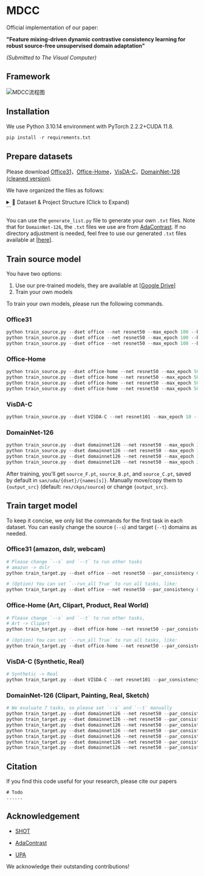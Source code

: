 # MDCC

Official implementation of our paper:

**"Feature mixing-driven dynamic contrastive consistency learning for robust source-free unsupervised domain adaptation"**

*(Submitted to The Visual Computer)*

## Framework

![MDCC流程图](/figs/pipeline.png)

## Installation

 We use Python 3.10.14 environment with PyTorch 2.2.2+CUDA 11.8.

```python
pip install -r requirements.txt
```

## Prepare datasets

Please download [Office31](https://drive.google.com/file/d/0B4IapRTv9pJ1WGZVd1VDMmhwdlE/view?resourcekey=0-gNMHVtZfRAyO_t2_WrOunA)，[Office-Home](https://github.com/jindongwang/transferlearning/tree/master/data#office-home)，[VisDA-C](https://github.com/VisionLearningGroup/taskcv-2017-public/tree/master/classification)，[DomainNet-126 (cleaned version)](https://ai.bu.edu/M3SDA/).

We have organized the files as follows:

<details>
<summary>📂 Dataset & Project Structure (Click to Expand)​</summary>


```text
<root>/
├── DATASETS/
│   ├── office/                 
│   │   ├── amazon/
│   │   │   ├── back_pack/
│   │   │   │   ├── frame_0001.jpg
│   │   │   │   ├── frame_0002.jpg
│   │   │   │   └── ...
│   │   │   └── ...
│   │   ├── dslr/
│   │   ├── webcam/
│   │   ├── amazon_list.txt
│   │   ├── dslr_list.txt
│   │   └── webcam_list.txt
│   │
│   ├── office-home/
│   │   ├── Art/
│   │   ├── Clipart/
│   │   ├── Product/
│   │   ├── RealWorld/
│   │   ├── Art_list.txt
│   │   ├── Clipart_list.txt
│   │   ├── Product_list.txt
│   │   └── RealWorld_list.txt
│   │
│   ├── VISDA-C/
│   │   ├── train/
│   │   ├── validation/
│   │   ├── train_list.txt
│   │   └── validation_list.txt
│   │
│   └── domainnet126/
│       ├── clipart/
│       ├── painting/
│       ├── real/
│       ├── sketch/
│       ├── clipart_list.txt
│       ├── painting_list.txt
│       ├── real_list.txt
│       └── sketch_list.txt
│
└── MDCC/
    └── ...
```

</details> ```

You can use the `generate_list.py` file to generate your own `.txt` files. Note that for `DomainNet-126`, the `.txt` files we use are from [AdaContrast](https://github.com/DianCh/AdaContrast/tree/master/datasets/domainnet-126). If no directory adjustment is needed, feel free to use our generated `.txt` files available at [[here](https://drive.google.com/drive/folders/1-RUqQqfLEcO8d8YaIJY0pL6A8QhMMGSQ?usp=drive_link)].

## Train source model

You have two options:
1. Use our pre-trained models, they are available at [[Google Drive](https://drive.google.com/drive/folders/1ahBN5-MKOihYa69Ae9OA-IeLJnUiUqVD?usp=drive_link)]
2. Train your own models

To train your own models, please run the following commands.

### Office31

```python
python train_source.py --dset office --net resnet50 --max_epoch 100 --batch_size 64 --lr 1e-2 --s 0
python train_source.py --dset office --net resnet50 --max_epoch 100 --batch_size 64 --lr 1e-2 --s 1
python train_source.py --dset office --net resnet50 --max_epoch 100 --batch_size 64 --lr 1e-2 --s 2
```

### Office-Home

```python
python train_source.py --dset office-home --net resnet50 --max_epoch 50 --batch_size 64 --lr 1e-2 --s 0
python train_source.py --dset office-home --net resnet50 --max_epoch 50 --batch_size 64 --lr 1e-2 --s 1
python train_source.py --dset office-home --net resnet50 --max_epoch 50 --batch_size 64 --lr 1e-2 --s 2
python train_source.py --dset office-home --net resnet50 --max_epoch 50 --batch_size 64 --lr 1e-2 --s 3
```

### VisDA-C

```python
python train_source.py --dset VISDA-C --net resnet101 --max_epoch 10 --batch_size 64 --lr 1e-3 --s 0
```

### DomainNet-126

```python
python train_source.py --dset domainnet126 --net resnet50 --max_epoch 30 --batch_size 64 --lr 1e-2 --s 0
python train_source.py --dset domainnet126 --net resnet50 --max_epoch 30 --batch_size 64 --lr 1e-2 --s 1
python train_source.py --dset domainnet126 --net resnet50 --max_epoch 30 --batch_size 64 --lr 1e-2 --s 2
python train_source.py --dset domainnet126 --net resnet50 --max_epoch 30 --batch_size 64 --lr 1e-2 --s 3
```

After training, you'll get `source_F.pt`, `source_B.pt`, and `source_C.pt`, saved by default in `san/uda/{dset}/{names[s]}`. Manually move/copy them to `{output_src}` (default: `res/ckps/source`) or change `{output_src}`.

## Train target model

To keep it concise, we only list the commands for the first task in each dataset. You can easily change the source (`--s`) and target (`--t`) domains as needed.

### Office31 (amazon, dslr, webcam)

```python
# Please change `--s` and `--t` to run other tasks
# amazon -> dslr
python train_target.py --dset office --net resnet50 --par_consistency 0.3 --lr 1e-2 --s 0 --t 1

# (Option) You can set `--run_all True` to run all tasks, like:
python train_target.py --dset office --net resnet50 --par_consistency 0.3 --lr 1e-2 --run_all True
```

### Office-Home (Art, Clipart, Product, Real World)

```python
# Please change `--s` and `--t` to run other tasks, 
# Art -> Clipart
python train_target.py --dset office-home --net resnet50 --par_consistency 0.3 --lr 1e-2 --s 0 --t 1

# (Option) You can set `--run_all True` to run all tasks, like:
python train_target.py --dset office-home --net resnet50 --par_consistency 0.3 --lr 1e-2 --run_all True
```

### VisDA-C (Synthetic, Real)

```python
# Synthetic -> Real
python train_target.py --dset VISDA-C --net resnet101 --par_consistency 1.0 --lr 1e-3 --sel_ratio 0.8 --s 0 --t 1
```

### DomainNet-126 (Clipart, Painting, Real, Sketch)

```python
# We evaluate 7 tasks, so please set `--s` and `--t` manually
python train_target.py --dset domainnet126 --net resnet50 --par_consistency 0.3 --lr 1e-2 --s 0 --t 3 --das
python train_target.py --dset domainnet126 --net resnet50 --par_consistency 0.3 --lr 1e-2 --s 1 --t 0 --das
python train_target.py --dset domainnet126 --net resnet50 --par_consistency 0.3 --lr 1e-2 --s 1 --t 2 --das
python train_target.py --dset domainnet126 --net resnet50 --par_consistency 0.3 --lr 1e-2 --s 2 --t 0 --das
python train_target.py --dset domainnet126 --net resnet50 --par_consistency 0.3 --lr 1e-2 --s 2 --t 1 --das
python train_target.py --dset domainnet126 --net resnet50 --par_consistency 0.3 --lr 1e-2 --s 2 --t 3 --das
python train_target.py --dset domainnet126 --net resnet50 --par_consistency 0.3 --lr 1e-2 --s 3 --t 1 --das
```

## Citation

If you find this code useful for your research, please cite our papers

```
# Todo
......
```



## Acknowledgement

- [SHOT](https://github.com/tim-learn/SHOT)

- [AdaContrast](https://github.com/DianCh/AdaContrast/tree/master/datasets/domainnet-126)

- [UPA](https://github.com/chenxi52/UPA)

We acknowledge their outstanding contributions!